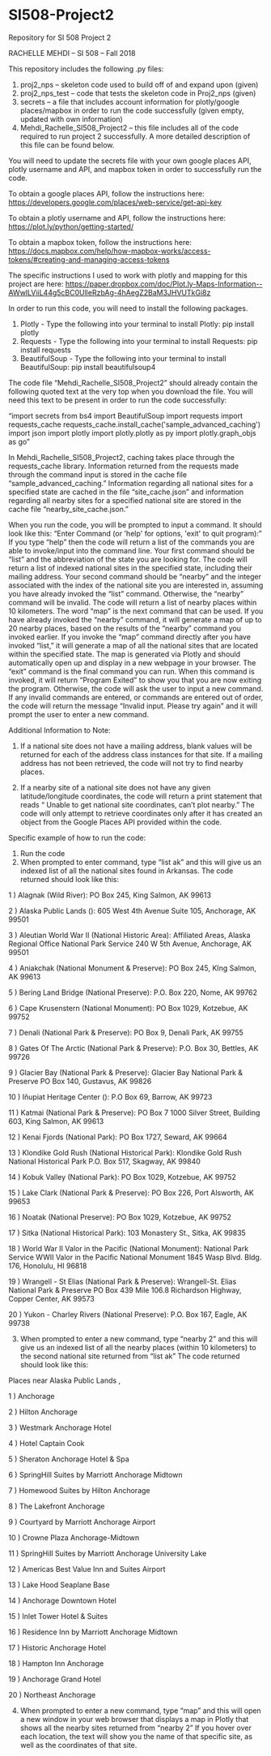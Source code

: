 # SI508-Project2
Repository for SI 508 Project 2

RACHELLE MEHDI – SI 508 – Fall 2018

This repository includes the following .py files: 
1.	proj2_nps – skeleton code used to build off of and expand upon (given)
2.	proj2_nps_test – code that tests the skeleton code in Proj2_nps (given)
3.	secrets – a file that includes account information for plotly/google places/mapbox in order to run the code successfully (given empty, updated with own information)
4.	Mehdi_Rachelle_SI508_Project2 – this file includes all of the code required to run project 2 successfully. A more detailed description of this file can be found below.

You will need to update the secrets file with your own google places API, plotly username and API, and mapbox token in order to successfully run the code.


To obtain a google places API, follow the instructions here: https://developers.google.com/places/web-service/get-api-key

To obtain a plotly username and API, follow the instructions here: https://plot.ly/python/getting-started/

To obtain a mapbox token, follow the instructions here: https://docs.mapbox.com/help/how-mapbox-works/access-tokens/#creating-and-managing-access-tokens

The specific instructions I used to work with plotly and mapping for this project are here: https://paper.dropbox.com/doc/Plot.ly-Maps-Information--AWwlLViiL44g5cBC0UlleRzbAg-4hAegZ2BaM3JHVUTkGi8z


In order to run this code, you will need to install the following packages.
1.	Plotly - Type the following into your terminal to install Plotly:  pip install plotly 
2.	Requests - Type the following into your terminal to install Requests: pip install requests
3.	BeautifulSoup - Type the following into your terminal to install BeautifulSoup: pip install beautifulsoup4 

The code file “Mehdi_Rachelle_SI508_Project2” should already contain the following quoted text at the very top when you download the file. You will need this text to be present in order to run the code successfully: 

“import secrets
from bs4 import BeautifulSoup
import requests
import requests_cache
requests_cache.install_cache('sample_advanced_caching')
import json
import plotly
import plotly.plotly as py
import plotly.graph_objs as go”
 

In Mehdi_Rachelle_SI508_Project2,  caching takes place through the requests_cache library. Information returned from the requests made through the command input is stored in the cache file “sample_advanced_caching.” Information regarding all national sites for a specified state are cached in the file “site_cache.json” and information regarding all nearby sites for a specified national site are stored in the cache file “nearby_site_cache.json.” 

When you run the code, you will be prompted to input a command. It should look like this: “Enter Command (or 'help' for options, 'exit' to quit program):” If you type “help” then the code will return a list of the commands you are able to invoke/input into the command line. Your first command should be “list” and the abbreviation of the state you are looking for. The code will return a list of indexed national sites in the specified state, including their mailing address. Your second command should be “nearby” and the integer associated with the index of the national site you are interested in, assuming you have already invoked the “list” command. Otherwise, the “nearby” command will be invalid. The code will return a list of nearby places within 10 kilometers. The word “map” is the next command that can be used. If you have already invoked the “nearby” command, it will generate a map of up to 20 nearby places, based on the results of the “nearby” command you invoked earlier. If you invoke the “map” command directly after you have invoked “list,” it will generate a map of all the national sites that are located within the specified state. The map is generated via Plotly and should automatically open up and display in a new webpage in your browser. The “exit” command is the final command you can run. When this command is invoked, it will return “Program Exited” to show you that you are now exiting the program. Otherwise, the code will ask the user to input a new command. If any invalid commands are entered, or commands are entered out of order, the code will return the message “Invalid input. Please try again” and it will prompt the user to enter a new command.



Additional Information to Note: 

1.	If a national site does not have a mailing address, blank values will be returned for each of the address class instances for that site. If a mailing address has not been retrieved, the code will not try to find nearby places.

2.	If a nearby site of a national site does not have any given latitude/longitude coordinates, the code will return a print statement that reads “ Unable to get national site coordinates, can’t plot nearby.” The code will only attempt to retrieve coordinates only after it has created an object from the Google Places API provided within the code. 



Specific example of how to run the code: 

1.	Run the code 
2.	When prompted to enter command, type “list ak” and this will give us an indexed list of all the national sites found in Arkansas. The code returned should look like this: 

1 )  Alagnak (Wild River): PO Box 245, King Salmon, AK 99613 

2 )  Alaska Public Lands (): 605 West 4th Avenue
Suite 105, Anchorage, AK 99501 

3 )  Aleutian World War II (National Historic Area): Affiliated Areas, Alaska Regional Office
National Park Service
240 W 5th Avenue, Anchorage, AK 99501 

4 )  Aniakchak (National Monument & Preserve): PO Box 245, KIng Salmon, AK 99613 

5 )  Bering Land Bridge (National Preserve): P.O. Box 220, Nome, AK 99762 

6 )  Cape Krusenstern (National Monument): PO Box 1029, Kotzebue, AK 99752 

7 )  Denali (National Park & Preserve): PO Box 9, Denali Park, AK 99755 

8 )  Gates Of The Arctic (National Park & Preserve): P.O. Box 30, Bettles, AK 99726 

9 )  Glacier Bay (National Park & Preserve): Glacier Bay National Park & Preserve
PO Box 140, Gustavus, AK 99826 

10 )  Iñupiat Heritage Center (): P.O Box 69, Barrow, AK 99723 

11 )  Katmai (National Park & Preserve): PO Box 7
1000 Silver Street, Building 603, King Salmon, AK 99613 

12 )  Kenai Fjords (National Park): PO Box 1727, Seward, AK 99664 

13 )  Klondike Gold Rush (National Historical Park): Klondike Gold Rush National Historical Park
P.O. Box 517, Skagway, AK 99840 

14 )  Kobuk Valley (National Park): PO Box 1029, Kotzebue, AK 99752 

15 )  Lake Clark (National Park & Preserve): PO Box 226, Port Alsworth, AK 99653 

16 )  Noatak (National Preserve): PO Box 1029, Kotzebue, AK 99752 

17 )  Sitka (National Historical Park): 103 Monastery St., Sitka, AK 99835 

18 )  World War II Valor in the Pacific (National Monument): National Park Service
WWII Valor in the Pacific National Monument
1845 Wasp Blvd. Bldg. 176, Honolulu, HI 96818 

19 )  Wrangell - St Elias (National Park & Preserve): Wrangell-St. Elias National Park & Preserve
PO Box 439
Mile 106.8 Richardson Highway, Copper Center, AK 99573 

20 )  Yukon - Charley Rivers (National Preserve): P.O. Box 167, Eagle, AK 99738


3. When prompted to enter a new command, type “nearby 2” and this will give us an indexed list of all the nearby places (within 10 kilometers) to the second national site returned from “list ak” 
The code returned should look like this:

Places near  Alaska Public Lands ,  

1 )  Anchorage 

2 )  Hilton Anchorage 

3 )  Westmark Anchorage Hotel 

4 )  Hotel Captain Cook 

5 )  Sheraton Anchorage Hotel & Spa 

6 )  SpringHill Suites by Marriott Anchorage Midtown 

7 )  Homewood Suites by Hilton Anchorage 

8 )  The Lakefront Anchorage 

9 )  Courtyard by Marriott Anchorage Airport 

10 )  Crowne Plaza Anchorage-Midtown 

11 )  SpringHill Suites by Marriott Anchorage University Lake 

12 )  Americas Best Value Inn and Suites Airport 

13 )  Lake Hood Seaplane Base 

14 )  Anchorage Downtown Hotel 

15 )  Inlet Tower Hotel & Suites 

16 )  Residence Inn by Marriott Anchorage Midtown 

17 )  Historic Anchorage Hotel 

18 )  Hampton Inn Anchorage 

19 )  Anchorage Grand Hotel 

20 )  Northeast Anchorage


4. When prompted to enter a new command, type “map” and this will open a new window in your web browser that displays a map in Plotly that shows all the nearby sites returned from “nearby 2”
If you hover over each location, the text will show you the name of that specific site, as well as the coordinates of that site.

